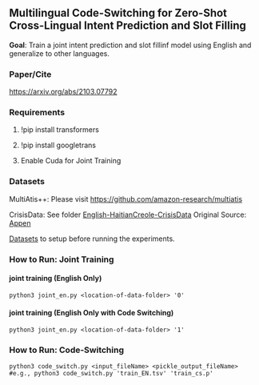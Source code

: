 ## Multilingual Code-Switching for Zero-Shot Cross-Lingual Intent Prediction and Slot Filling

**Goal**: Train a joint intent prediction and slot fillinf model using English and generalize to other languages.

### Paper/Cite
https://arxiv.org/abs/2103.07792

### Requirements

1) !pip install transformers

2) !pip install googletrans

3) Enable Cuda for Joint Training

### Datasets
MultiAtis++: Please visit https://github.com/amazon-research/multiatis 

CrisisData: See folder [English-HaitianCreole-CrisisData](https://github.com/jitinkrishnan/Multilingual-ZeroShot-SlotFilling/tree/main/English-HaitianCreole-CrisisData) 
Original Source: [Appen](https://appen.com/datasets/combined-disaster-response-data)

[Datasets](https://github.com/jitinkrishnan/Multilingual-ZeroShot-SlotFilling/blob/main/dataset_readme.md) to setup before running the experiments.

### How to Run: Joint Training

#### joint training (English Only)
```
python3 joint_en.py <location-of-data-folder> '0'
```

#### joint training (English Only with Code Switching)
```
python3 joint_en.py <location-of-data-folder> '1'
```

### How to Run: Code-Switching
```
python3 code_switch.py <input_fileName> <pickle_output_fileName>
#e.g., python3 code_switch.py 'train_EN.tsv' 'train_cs.p'
```
